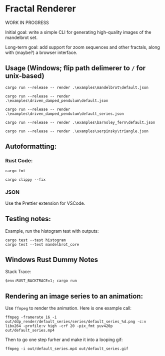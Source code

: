 # Fractal Renderer

WORK IN PROGRESS

Initial goal: write a simple CLI for generating high-quality images of the mandelbrot set.

Long-term goal: add support for zoom sequences and other fractals, along with (maybe?) a browser interface.

## Usage (Windows; flip path delimerer to `/` for unix-based)

```
cargo run --release -- render .\examples\mandelbrot\default.json
```

```
cargo run --release -- render .\examples\driven_damped_pendulum\default.json
```

```
cargo run --release -- render .\examples\driven_damped_pendulum\default_series.json
```

```
cargo run --release -- render .\examples\barnsley_fern\default.json
```

```
cargo run --release -- render .\examples\serpinsky\triangle.json
```

## Autoformatting:

### Rust Code:

```
cargo fmt
```

```
cargo clippy --fix
```

### JSON

Use the Prettier extension for VSCode.

## Testing notes:

Example, run the histogram test with outputs:

```
cargo test --test histogram
cargo test --test mandelbrot_core
```

## Windows Rust Dummy Notes

Stack Trace:

```
$env:RUST_BACKTRACE=1; cargo run
```

## Rendering an image series to an animation:

Use `ffmpeg` to render the animation. Here is one example call:

```
ffmpeg -framerate 16 -i out/ddp_render/default_series/series/default_series_%d.png -c:v libx264 -profile:v high -crf 20 -pix_fmt yuv420p out/default_series.mp4
```

Then to go one step furher and make it into a looping gif:

```
ffmpeg -i out/default_series.mp4 out/default_series.gif
```

